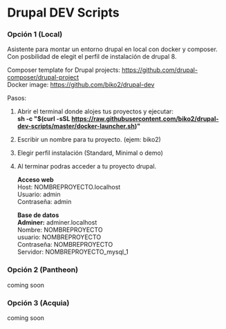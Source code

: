 # Drupal DEV Scripts

### Opción 1 (Local) ###

Asistente para montar un entorno drupal en local con docker y composer.
Con posbilidad de elegit el perfil de instalación de drupal 8.

Composer template for Drupal projects: https://github.com/drupal-composer/drupal-project    
Docker image: https://github.com/biko2/drupal-dev

Pasos:

1. Abrir el terminal donde alojes tus proyectos y ejecutar:  
   **sh -c "$(curl -sSL https://raw.githubusercontent.com/biko2/drupal-dev-scripts/master/docker-launcher.sh)"**
   
2. Escribir un nombre para tu proyecto. (ejem: biko2)

3. Elegir perfil instalación (Standard, Minimal o demo)

4. Al terminar podras acceder a tu proyecto drupal.

   **Acceso web**  
   Host: NOMBREPROYECTO.localhost  
   Usuario: admin  
   Contraseña: admin  
   
   **Base de datos**  
   **Adminer:** adminer.localhost  
   Nombre: NOMBREPROYECTO  
   usuario: NOMBREPROYECTO  
   Contraseña: NOMBREPROYECTO  
   Servidor: NOMBREPROYECTO_mysql_1  


### Opción 2 (Pantheon) ###
coming soon  

### Opción 3 (Acquia) ###
coming soon  
